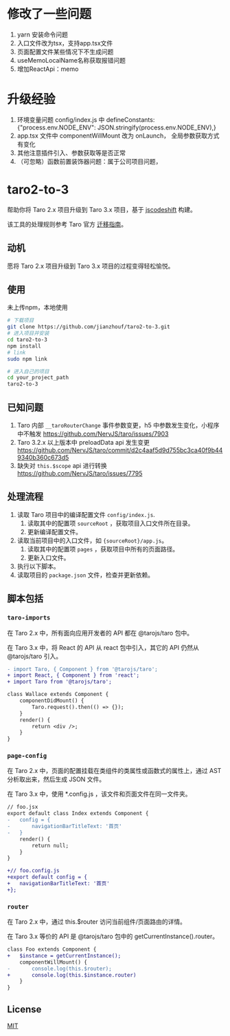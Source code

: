 # 修改了一些问题
1. yarn 安装命令问题
2. 入口文件改为tsx，支持app.tsx文件
3. 页面配置文件某些情况下不生成问题
4. useMemoLocalName名称获取报错问题
5. 增加ReactApi：memo
   
# 升级经验
1. 环境变量问题 config/index.js 中 defineConstants: {"process.env.NODE_ENV": JSON.stringify(process.env.NODE_ENV),}
2. app.tsx 文件中 componentWillMount 改为 onLaunch， 全局参数获取方式有变化
3. 其他注意插件引入、参数获取等是否正常
4. （可忽略）函数前置装饰器问题：属于公司项目问题，


# taro2-to-3

帮助你将 Taro 2.x 项目升级到 Taro 3.x 项目，基于 [jscodeshift](https://github.com/facebook/jscodeshift) 构建。

该工具的处理规则参考 Taro 官方 [迁移指南](https://taro-docs.jd.com/taro/docs/migration)。

## 动机

愿将 Taro 2.x 项目升级到 Taro 3.x 项目的过程变得轻松愉悦。

## 使用

未上传npm，本地使用

```bash
# 下载项目
git clone https://github.com/jianzhouf/taro2-to-3.git
# 进入项目并安装
cd taro2-to-3
npm install
# link
sudo npm link

# 进入自己的项目
cd your_project_path
taro2-to-3
```

## 已知问题

1. Taro 内部 `__taroRouterChange` 事件参数变更，h5 中参数发生变化，小程序中不触发 https://github.com/NervJS/taro/issues/7903
2. Taro 3.2.x 以上版本中 preloadData api 发生变更 https://github.com/NervJS/taro/commit/d2c4aaf5d9d755bc3ca40f9b449340b360c673d5
3. 缺失对 `this.$scope` api 进行转换 https://github.com/NervJS/taro/issues/7795

## 处理流程

1. 读取 Taro 项目中的编译配置文件 `config/index.js`.
    1. 读取其中的配置项 `sourceRoot` ，获取项目入口文件所在目录。
    2. 更新编译配置文件。
2. 读取当前项目中的入口文件，如 `{sourceRoot}/app.js`。
    1. 读取其中的配置项 `pages` ，获取项目中所有的页面路径。
    2. 更新入口文件。
3. 执行以下脚本。
4. 读取项目的 `package.json` 文件，检查并更新依赖。

## 脚本包括

### `taro-imports`

在 Taro 2.x 中，所有面向应用开发者的 API 都在 @tarojs/taro 包中。

在 Taro 3.x 中，将 React 的 API 从 react 包中引入，其它的 API 仍然从 @tarojs/taro 引入。

```diff
- import Taro, { Component } from '@tarojs/taro';
+ import React, { Component } from 'react';
+ import Taro from '@tarojs/taro';

class Wallace extends Component {
    componentDidMount() {
        Taro.request().then(() => {});
    }
    render() {
        return <div />;
    }
}
```

### `page-config`

在 Taro 2.x 中，页面的配置挂载在类组件的类属性或函数式的属性上，通过 AST 分析取出来，然后生成 JSON 文件。

在 Taro 3.x 中，使用 *.config.js ，该文件和页面文件在同一文件夹。

```diff
// foo.jsx
export default class Index extends Component {
-   config = {
-       navigationBarTitleText: '首页'
-   }
    render() {
        return null;
    }
}

+// foo.config.js
+export default config = {
+   navigationBarTitleText: '首页'
+};
```

### `router`

在 Taro 2.x 中，通过 this.$router 访问当前组件/页面路由的详情。

在 Taro 3.x 等价的 API 是 @tarojs/taro 包中的 getCurrentInstance().router。

```diff
class Foo extends Component {
+   $instance = getCurrentInstance();
    componentWillMount() {
-       console.log(this.$router);
+       console.log(this.$instance.router)
    }
}
```

## License

[MIT](https://github.com/SyMind/taro2-to-3/blob/main/LICENSE)

